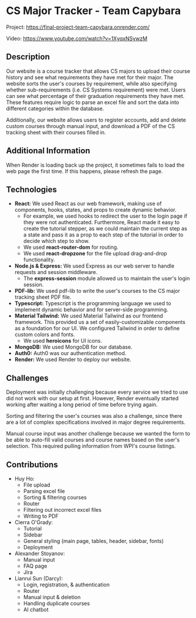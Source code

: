 # CS Major Tracker - Team Capybara
Project: https://final-project-team-capybara.onrender.com/

Video: https://www.youtube.com/watch?v=1XyqxNSywzM

## Description
Our website is a course tracker that allows CS majors to upload their course history and see what requirements they have met
    for their major. The website sorts the user's courses by requirement, while also specifying whether sub-requirements
    (i.e. CS Systems requirement) were met. Users can see what percentage of their graduation requirements they have met.
    These features require logic to parse an excel file and sort the data into different categories within the database.
    
Additionally, our website allows users to register accounts, add and delete custom courses through manual input, and download
    a PDF of the CS tracking sheet with their courses filled in.
    
## Additional Information
When Render is loading back up the project, it sometimes fails to load the web page the first time. If this happens, please refresh the page.

## Technologies
- **React:** We used React as our web framework, making use of components, hooks, states, and props to create dynamic behavior.
  - For example, we used hooks to redirect the user to the login page if they were not authenticated. Furthermore, React made
    it easy to create the tutorial stepper, as we could maintain the current step as a state and pass it as a prop to each
    step of the tutorial in order to decide which step to show.
  - We used **react-router-dom** for routing.
  - We used **react-dropzone** for the file upload drag-and-drop functionality.
- **Node.js & Express:** We used Express as our web server to handle requests and session middleware.
  - The **express-session** module allowed us to maintain the user's login session.
- **PDF-lib:** We used pdf-lib to write the user's courses to the CS major tracking sheet PDF file.
- **Typescript:** Typescript is the programming language we used to implement dynamic behavior and for server-side programming.
- **Material Tailwind:** We used Material Tailwind as our frontend framework. This provided us a set of easily-customizable
  components as a foundation for our UI. We configured Tailwind in order to define custom colors and fonts.
  - We used **heroicons** for UI icons.
- **MongoDB:** We used MongoDB for our database.
- **Auth0:** Auth0 was our authentication method.
- **Render:** We used Render to deploy our website.

## Challenges
Deployment was initially challenging because every service we tried to use did not work with our setup at first. However,
 Render eventually started working after waiting a long period of time before trying again.
 
Sorting and filtering the user's courses was also a challenge, since there are a lot of complex specifications involved in major
  degree requirements.
  
Manual course input was another challenge because we wanted the form to be able to auto-fill valid courses and course names
  based on the user's selection. This required pulling information from WPI's course listings.

## Contributions
- Huy Ho:
  - File upload
  - Parsing excel file
  - Sorting & filtering courses
  - Router
  - Filtering out incorrect excel files
  - Writing to PDF
- Cierra O'Grady:
  - Tutorial
  - Sidebar
  - General styling (main page, tables, header, sidebar, fonts)
  - Deployment
- Alexander Stoyanov:
  - Manual input
  - FAQ page
  - Jira
- Lianrui Sun (Darcy):
  - Login, registration, & authentication
  - Router
  - Manual input & deletion
  - Handling duplicate courses
  - AI chatbot
